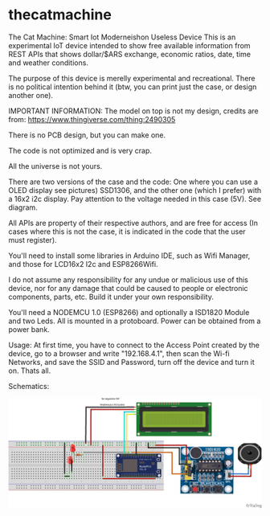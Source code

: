 # thecatmachine
The Cat Machine: Smart Iot Moderneishon Useless Device
This is an experimental IoT device intended to show free available information from REST APIs that shows dollar/$ARS exchange, economic ratios, date, time and weather conditions.

The purpose of this device is merelly experimental and recreational. There is no political intention behind it (btw, you can print just the case, or design another one).

IMPORTANT INFORMATION: The model on top is not my design, credits are from: https://www.thingiverse.com/thing:2490305

There is no PCB design, but you can make one.

The code is not optimized and is very crap.

All the universe is not yours.

There are two versions of the case and the code: One where you can use a OLED display see pictures) SSD1306, and the other one (which I prefer) with a 16x2 i2c display. Pay attention to the voltage needed in this case (5V). See diagram.

All APIs are property of their respective authors, and are free for access (In cases where this is not the case, it is indicated in the code that the user must register).

You'll need to install some libraries in Arduino IDE, such as Wifi Manager, and those for LCD16x2 I2c and ESP8266Wifi.

I do not assume any responsibility for any undue or malicious use of this device, nor for any damage that could be caused to people or electronic components, parts, etc. Build it under your own responsibility.

You'll need a NODEMCU 1.0 (ESP8266) and optionally a ISD1820 Module and two Leds. All is mounted in a protoboard. Power can be obtained from a power bank.

Usage: At first time, you have to connect to the Access Point created by the device, go to a browser and write "192.168.4.1", then scan the Wi-fi Networks, and save the SSID and Password, turn off the device and turn it on. Thats all.

Schematics:  

![PUTE LE QUE LEE](https://github.com/machirulo/thecatmachine/blob/master/Images/Esquema-conexion.png?raw=true)

